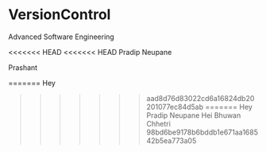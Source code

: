 # VersionControl
Advanced Software Engineering

<<<<<<< HEAD
<<<<<<< HEAD
Pradip Neupane

Prashant 

=======
Hey
>>>>>>> aad8d76d83022cd6a16824db20201077ec84d5ab
=======
Hey
Pradip Neupane
Hei 
Bhuwan Chhetri
>>>>>>> 98bd6be9178b6bddb1e671aa168542b5ea773a05
